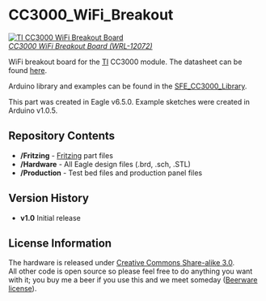 CC3000_WiFi_Breakout
====================

[![TI CC3000 WiFi Breakout Board](https://cdn.sparkfun.com/assets/parts/8/6/8/5/12072-01.jpg)  
*CC3000 WiFi Breakout Board (WRL-12072)*](https://www.sparkfun.com/products/12072)

WiFi breakout board for the [TI](http://www.ti.com/) CC3000 module. The datasheet can be found [here](http://www.ti.com/lit/ds/symlink/cc3000.pdf).

Arduino library and examples can be found in the [SFE_CC3000_Library](https://github.com/sparkfun/SFE_CC3000_Library).

This part was created in Eagle v6.5.0. Example sketches were created in Arduino v1.0.5.

Repository Contents
-------------------

* **/Fritzing** - [Fritzing](http://fritzing.org/) part files
* **/Hardware** - All Eagle design files (.brd, .sch, .STL)
* **/Production** - Test bed files and production panel files

Version History
---------------
* **v1.0** Initial release

License Information
-------------------
The hardware is released under [Creative Commons Share-alike 3.0](http://creativecommons.org/licenses/by-sa/3.0/).  
All other code is open source so please feel free to do anything you want with it; you buy me a beer if you use this and we meet someday ([Beerware license](http://en.wikipedia.org/wiki/Beerware)).